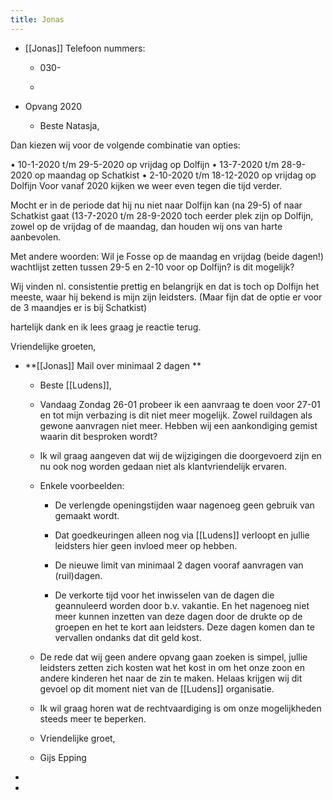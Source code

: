 ```yaml
---
title: Jonas
---
```


- [[Jonas]] Telefoon nummers:
	 - 030-

	 - 

- Opvang 2020 
	 - Beste Natasja,

Dan kiezen wij voor de volgende combinatie van opties:

•	10-1-2020 t/m 29-5-2020 op vrijdag op Dolfijn
•	13-7-2020 t/m 28-9-2020 op maandag op Schatkist
•	2-10-2020 t/m 18-12-2020 op vrijdag op Dolfijn
Voor vanaf 2020 kijken we weer even tegen die tijd verder. 

Mocht er in de periode dat hij nu niet naar Dolfijn kan (na 29-5) of naar Schatkist gaat (13-7-2020 t/m 28-9-2020 toch eerder plek zijn op Dolfijn, zowel op de vrijdag of de maandag, dan houden wij ons van harte aanbevolen.

Met andere woorden: Wil je Fosse op de maandag en vrijdag (beide dagen!) wachtlijst zetten tussen 29-5 en 2-10 voor op Dolfijn? is dit mogelijk? 

Wij vinden nl. consistentie prettig en belangrijk en dat is toch op Dolfijn het meeste, waar hij bekend is mijn zijn leidsters. (Maar fijn dat de optie er voor de 3 maandjes er is bij Schatkist) 

hartelijk dank en ik lees graag je reactie terug.

Vriendelijke groeten, 


- **[[Jonas]] Mail over minimaal 2 dagen **
	 - Beste [[Ludens]],

	 - Vandaag Zondag 26-01 probeer ik een aanvraag te doen voor 27-01 en tot mijn verbazing is dit niet meer mogelijk. Zowel ruildagen als gewone aanvragen niet meer. Hebben wij een aankondiging gemist waarin dit besproken wordt?

	 - Ik wil graag aangeven dat wij de wijzigingen die doorgevoerd zijn en nu ook nog worden gedaan niet als klantvriendelijk ervaren. 

	 - Enkele voorbeelden:
		 - De verlengde openingstijden waar nagenoeg geen gebruik van gemaakt wordt. 

		 - Dat goedkeuringen alleen nog via [[Ludens]] verloopt en jullie leidsters hier geen invloed meer op hebben.

		 - De nieuwe limit van minimaal 2 dagen vooraf aanvragen van (ruil)dagen.

		 - De verkorte tijd voor het inwisselen van de dagen die geannuleerd worden door b.v. vakantie. En het nagenoeg niet meer kunnen inzetten van deze dagen door de drukte op de groepen en het te kort aan leidsters. Deze dagen komen dan te vervallen ondanks dat dit geld kost. 

	 - De rede dat wij geen andere opvang gaan zoeken is simpel, jullie leidsters zetten zich kosten wat het kost in om het onze zoon en andere kinderen het naar de zin te maken. Helaas krijgen wij dit gevoel op dit moment niet van de [[Ludens]] organisatie.

	 - Ik wil graag horen wat de rechtvaardiging is om onze mogelijkheden steeds meer te beperken.

	 - Vriendelijke groet,

	 - Gijs Epping

- 

- 
